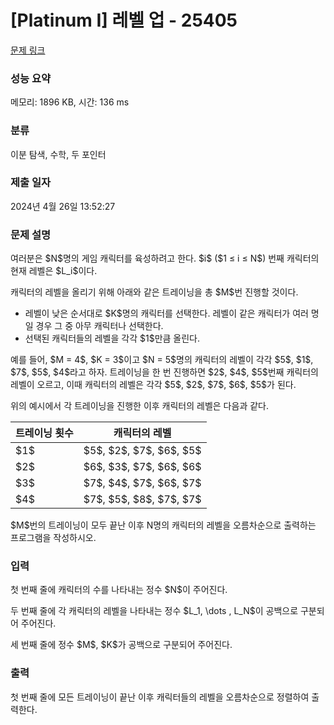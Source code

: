 # [Platinum I] 레벨 업 - 25405 

[문제 링크](https://www.acmicpc.net/problem/25405) 

### 성능 요약

메모리: 1896 KB, 시간: 136 ms

### 분류

이분 탐색, 수학, 두 포인터

### 제출 일자

2024년 4월 26일 13:52:27

### 문제 설명

<p>여러분은 $N$명의 게임 캐릭터를 육성하려고 한다. $i$ ($1 ≤ i ≤ N$) 번째 캐릭터의 현재 레벨은 $L_i$이다.</p>

<p>캐릭터의 레벨을 올리기 위해 아래와 같은 트레이닝을 총 $M$번 진행할 것이다.</p>

<ul>
	<li>레벨이 낮은 순서대로 $K$명의 캐릭터를 선택한다. 레벨이 같은 캐릭터가 여러 명일 경우 그 중 아무 캐릭터나 선택한다.</li>
	<li>선택된 캐릭터들의 레벨을 각각 $1$만큼 올린다.</li>
</ul>

<p>예를 들어, $M = 4$, $K = 3$이고 $N = 5$명의 캐릭터의 레벨이 각각 $5$, $1$, $7$, $5$, $4$라고 하자. 트레이닝을 한 번 진행하면 $2$, $4$, $5$번째 캐릭터의 레벨이 오르고, 이때 캐릭터의 레벨은 각각 $5$, $2$, $7$, $6$, $5$가 된다.</p>

<p>위의 예시에서 각 트레이닝을 진행한 이후 캐릭터의 레벨은 다음과 같다.</p>

<table class="table table-bordered table-center-30 th-center td-center">
	<thead>
		<tr>
			<th>트레이닝 횟수</th>
			<th>캐릭터의 레벨</th>
		</tr>
	</thead>
	<tbody>
		<tr>
			<td>$1$</td>
			<td>$5$, $2$, $7$, $6$, $5$</td>
		</tr>
		<tr>
			<td>$2$</td>
			<td>$6$, $3$, $7$, $6$, $6$</td>
		</tr>
		<tr>
			<td>$3$</td>
			<td>$7$, $4$, $7$, $6$, $7$</td>
		</tr>
		<tr>
			<td>$4$</td>
			<td>$7$, $5$, $8$, $7$, $7$</td>
		</tr>
	</tbody>
</table>

<p>$M$번의 트레이닝이 모두 끝난 이후 N명의 캐릭터의 레벨을 오름차순으로 출력하는 프로그램을 작성하시오.</p>

### 입력 

 <p>첫 번째 줄에 캐릭터의 수를 나타내는 정수 $N$이 주어진다.</p>

<p>두 번째 줄에 각 캐릭터의 레벨을 나타내는 정수 $L_1, \dots , L_N$이 공백으로 구분되어 주어진다.</p>

<p>세 번째 줄에 정수 $M$, $K$가 공백으로 구분되어 주어진다.</p>

### 출력 

 <p>첫 번째 줄에 모든 트레이닝이 끝난 이후 캐릭터들의 레벨을 오름차순으로 정렬하여 출력한다.</p>

